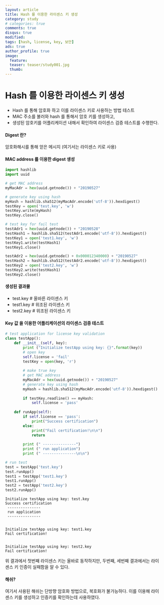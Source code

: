 ```yaml
---
layout: article
title: Hash 를 이용한 라이센스 키 생성
category: study
# categories: true
comments: true
disqus: true
modified: 
tags: [hash, license, key, 보안]
ads: true
author_profile: true
image:
  feature:
  teaser: teaser/study001.jpg
  thumb:
---
```


# Hash 를 이용한 라이센스 키 생성
* Hash 를 통해 암호화 하고 이를 라이센스 키로 사용하는 방법 테스트
* MAC 주소를 불러와 hash 를 통해서 암호 키를 생성하고,
* 생성된 암호키를 어플리케이션 내해서 확인하여 라이센스 검증 테스트를 수행한다.

#### Digest 란?
암호화해시를 통해 얻은 메시지 (여기서는 라이센스 키로 사용)

#### MAC address 를 이용한 digest 생성


```python
import hashlib
import uuid

# get MAC address
myMacAdr = hex(uuid.getnode()) + "20190527"

# generate key using hash
myHash = hashlib.sha512(myMacAdr.encode('utf-8')).hexdigest()
testKey = open('test.key', 'w')
testKey.write(myHash)
testKey.close()

# test key for fail test
testAdr1 = hex(uuid.getnode()) + "20190528"
testHash1 = hashlib.sha512(testAdr1.encode('utf-8')).hexdigest()
testKey1 = open('test1.key', 'w')
testKey1.write(testHash1)
testKey1.close()

testAdr2 = hex(uuid.getnode() + 0x000012340000) + "20190527"
testHash2 = hashlib.sha512(testAdr2.encode('utf-8')).hexdigest()
testKey2 = open('test2.key', 'w')
testKey2.write(testHash1)
testKey2.close()
```

#### 생성된 결과물
* test.key # 올바른 라이센스 키
* test1.key # 위조된 라이센스 키
* test2.key # 위조된 라이센스 키

#### Key 값 을 이용한 어플리케이션의 라이센스 검증 테스트


```python
# test application for license key validation
class testApp():
    def __init__(self, key):
        print ("Initialize testApp using key: {}".format(key))
        # open key
        self.license = 'fail'
        testKey = open(key, 'r')
        
        # make true key
        # get MAC address
        myMacAdr = hex(uuid.getnode()) + "20190527"
        # generate key using hash
        myHash = hashlib.sha512(myMacAdr.encode('utf-8')).hexdigest()
        
        if testKey.readline() == myHash:
            self.license = 'pass'
            
    def runApp(self):
        if self.license == 'pass':
            print("Success certification")
        else:
            print("Fail certification!\n\n")
            return
            
        print (" ---------------")
        print (" run application")
        print (" ---------------\n\n")
```


```python
# run test
test = testApp('test.key')
test.runApp()
test1 = testApp('test1.key')
test1.runApp()
test2 = testApp('test2.key')
test2.runApp()
```

    Initialize testApp using key: test.key
    Success certification
     ---------------
     run application
     ---------------
    
    
    Initialize testApp using key: test1.key
    Fail certification!
    
    
    Initialize testApp using key: test2.key
    Fail certification!
    
    
    

위 결과에서 첫번째 라이센스 키는 올바로 동작하지만,
두번째, 세번째 결과에서는 라이센스 키 인증이 실패함을 알 수 있다.

#### 해쉬?
여기서 사용된 해쉬는 단방향 암호화 방법으로, 복호화가 불가능하다.
이를 이용해 라이센스 키를 생성하고 인증키를 확인하는데 사용하였다.
